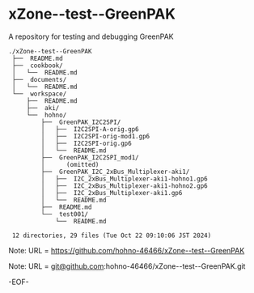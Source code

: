 # xZone--test--GreenPAK

A repository for testing and debugging GreenPAK

    ./xZone--test--GreenPAK
     ├──  README.md
     ├──  cookbook/
     │   └──  README.md
     ├──  documents/
     │   └──  README.md
     └──  workspace/
         ├──  README.md
         ├──  aki/
         └──  hohno/
             ├──  GreenPAK_I2C2SPI/
             │   ├──  I2C2SPI-A-orig.gp6
             │   ├──  I2C2SPI-orig-mod1.gp6
             │   ├──  I2C2SPI-orig.gp6
             │   └──  README.md
             ├──  GreenPAK_I2C2SPI_mod1/
             │      (omitted)
             ├──  GreenPAK_I2C_2xBus_Multiplexer-aki1/
             │   ├──  I2C_2xBus_Multiplexer-aki1-hohno1.gp6
             │   ├──  I2C_2xBus_Multiplexer-aki1-hohno2.gp6
             │   ├──  I2C_2xBus_Multiplexer-aki1.gp6
             │   └──  README.md
             ├──  README.md
             └──  test001/
                 └──  README.md
     
     12 directories, 29 files (Tue Oct 22 09:10:06 JST 2024)

Note: URL = https://github.com/hohno-46466/xZone--test--GreenPAK

Note: URL = git@github.com:hohno-46466/xZone--test--GreenPAK.git

-EOF-
